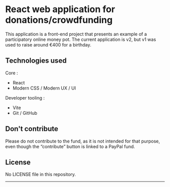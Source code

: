 # React web application for donations/crowdfunding

This application is a front-end project that presents an example of a participatory online money pot. The current application is v2, but v1 was used to raise around €400 for a birthday.

## Technologies used

Core :

- React
- Modern CSS / Modern UX / UI

Developer tooling :

- Vite
- Git / GitHub

## Don't contribute

Please do not contribute to the fund, as it is not intended for that purpose, even though the “contribute” button is linked to a PayPal fund.

## License

No LICENSE file in this repository.

---
